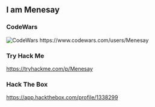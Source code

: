 ## I am Menesay

### CodeWars
<img src="https://www.codewars.com/users/Menesay/badges/large" alt="CodeWars">
https://www.codewars.com/users/Menesay

### Try Hack Me

https://tryhackme.com/p/Menesay

### Hack The Box
https://app.hackthebox.com/profile/1338299
